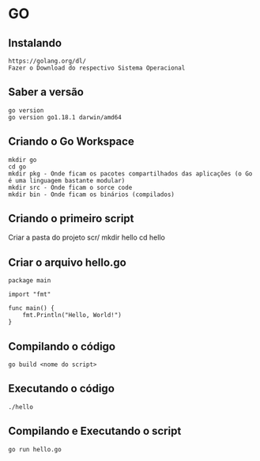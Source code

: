 # GO

## Instalando
    https://golang.org/dl/
    Fazer o Download do respectivo Sistema Operacional

## Saber a versão
    go version
    go version go1.18.1 darwin/amd64

## Criando o Go Workspace
    mkdir go
    cd go
    mkdir pkg - Onde ficam os pacotes compartilhados das aplicações (o Go é uma linguagem bastante modular)
    mkdir src - Onde ficam o sorce code
    mkdir bin - Onde ficam os binários (compilados)

## Criando o primeiro script
Criar a pasta do projeto
    scr/
    mkdir hello
    cd hello

## Criar o arquivo hello.go
    package main

    import "fmt"

    func main() {
        fmt.Println("Hello, World!")
    }

## Compilando o código
    go build <nome do script>

## Executando o código
    ./hello

## Compilando e Executando o script
    go run hello.go

